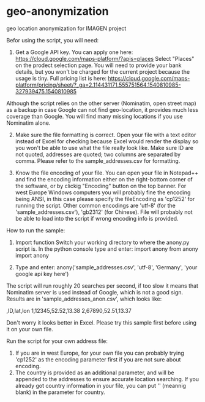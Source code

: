 # geo-anonymization
geo location anonymization for IMAGEN project

Befor using the script, you will need:

  1. Get a Google API key. 
    You can apply one here: https://cloud.google.com/maps-platform/?apis=places
    Select "Places" on the prodect selection page. You will need to provide your bank details, but you won't be charged for the current project because the usage is tiny. Full pricing list is here: https://cloud.google.com/maps-platform/pricing/sheet/?_ga=2.114431171.555751564.1540810985-327939475.1540810985
    
Although the script relies on the other server (Nominatim, open street map) as a backup in case Google can not find geo-location, it provides much less coverage than Google. You will find many missing locations if you use Nominatim alone. 
  
  2. Make sure the file formatting is correct. 
    Open your file with a text editor instead of Excel for checking because Excel would render the display so you won't be able to use what the file really look like.
    Make sure ID are not quoted, addresses are quoted; two columns are separated by comma. Please refer to the sample_addresses.csv for formatting.
    
  3. Know the file encoding of your file. 
    You can open your file in Notepad++ and find the encoding information either on the right-bottom corner of the software, or by clickig "Encoding" button on the top banner.
    For west Europe Windows computers you will probably fine the encoding being ANSI, in this case please specify the fileEncoding as 'cp1252' for running the script.
    Other common encodings are 'utf-8' (for the 'sample_addresses.csv'), 'gb2312' (for Chinese). File will probably not be able to load into the script if wrong encoding info is provided.


How to run the sample:

  1. Import function
  Switch your working directory to where the anony.py script is. In the python console type and enter:
import anony
from anony import anony

  2. Type and enter:
  anony('sample_addresses.csv', 'utf-8', 'Germany', 'your google api key here')
  
  The script will run roughly 20 searches per second, if too slow it means that Nominatim server is used instead of Google, which is not a good sign. Results are in 'sample_addresses_anon.csv', which looks like:
  
  ,ID,lat,lon
1,12345,52.52,13.38
2,67890,52.51,13.37

  Don't worry it looks better in Excel. Please try this sample first before using it on your own file. 
  
Run the script for your own address file:

  1. If you are in west Europe, for your own file you can probably trying 'cp1252' as the encoding parameter first if you are not sure about encoding.
  2. The country is provided as an additional parameter, and will be appended to the addresses to ensure accurate location searching. If you already got country information in your file, you can put '' (meannig blank) in the parameter for country.

  
  
  
  
